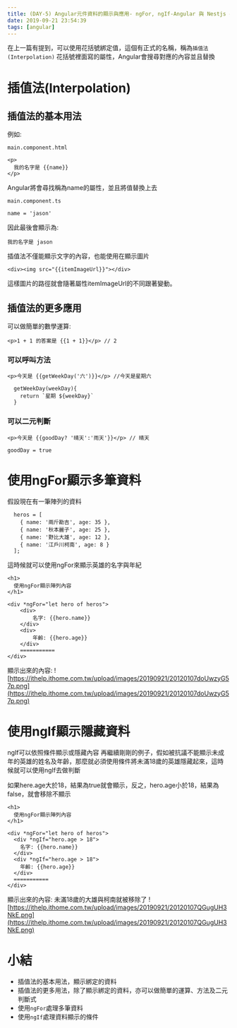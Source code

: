 ```yaml
---
title: (DAY-5) Angular元件資料的顯示與應用- ngFor, ngIf-Angular 與 Nestjs 共舞
date: 2019-09-21 23:54:39
tags: [angular]
---
```

在上一篇有提到，可以使用花括號綁定值，這個有正式的名稱，稱為`插值法(Interpolation)`
花括號裡面寫的屬性，Angular會搜尋對應的內容並且替換
# 插值法(Interpolation)
## 插值法的基本用法
例如:


`main.component.html`

```
<p>
  我的名字是 {{name}}
</p>
```

Angular將會尋找稱為name的屬性，並且將值替換上去


`main.component.ts`
```
name = 'jason'
```


因此最後會顯示為:

```
我的名字是 jason
```


插值法不僅能顯示文字的內容，也能使用在顯示圖片

```
<div><img src="{{itemImageUrl}}"></div>
```


這樣圖片的路徑就會隨著屬性itemImageUrl的不同跟著變動。


## 插值法的更多應用


可以做簡單的數學運算:

```
<p>1 + 1 的答案是 {{1 + 1}}</p> // 2
```


### 可以呼叫方法
```
<p>今天是 {{getWeekDay('六')}}</p> //今天是星期六
```

```
  getWeekDay(weekDay){
    return `星期 ${weekDay}`
  }
```


### 可以二元判斷

```
<p>今天是 {{goodDay? '晴天':'雨天'}}</p> // 晴天
```

```
goodDay = true
```


# 使用ngFor顯示多筆資料


假設現在有一筆陣列的資料
```
  heros = [
    { name: '兩斤勘吉', age: 35 },
    { name: '秋本麗子', age: 25 },
    { name: '野比大雄', age: 12 },
    { name: '江戶川柯南', age: 8 }
  ];
 ```


這時候就可以使用ngFor來顯示英雄的名字與年紀
```
<h1>
  使用ngFor顯示陣列內容
</h1>
```


```
<div *ngFor="let hero of heros">
    <div>
        名字: {{hero.name}}
    </div>
    <div>
        年齡: {{hero.age}}
    </div>
    ===========
</div>
```

顯示出來的內容:
![https://ithelp.ithome.com.tw/upload/images/20190921/20120107doUwzyG57p.png](https://ithelp.ithome.com.tw/upload/images/20190921/20120107doUwzyG57p.png)



# 使用ngIf顯示隱藏資料
ngIf可以依照條件顯示或隱藏內容
再繼續剛剛的例子，假如被抗議不能顯示未成年的英雄的姓名及年齡，那麼就必須使用條件將未滿18歲的英雄隱藏起來，這時候就可以使用ngIf去做判斷


如果here.age大於18，結果為true就會顯示，反之，hero.age小於18，結果為false，就會移除不顯示
```
<h1>
  使用ngFor顯示陣列內容
</h1>
```



```
<div *ngFor="let hero of heros">
  <div *ngIf="hero.age > 18">
    名字: {{hero.name}}
  </div>
  <div *ngIf="hero.age > 18">
    年齡: {{hero.age}}
  </div>
  ===========
</div>
```
顯示出來的內容:
未滿18歲的大雄與柯南就被移除了
![https://ithelp.ithome.com.tw/upload/images/20190921/20120107QGugUH3NkE.png](https://ithelp.ithome.com.tw/upload/images/20190921/20120107QGugUH3NkE.png)



# 小結
* 插值法的基本用法，顯示綁定的資料
* 插值法的更多用法，除了顯示綁定的資料，亦可以做簡單的運算、方法及二元判斷式
* 使用`ngFor`處理多筆資料
* 使用`ngIf`處理資料顯示的條件